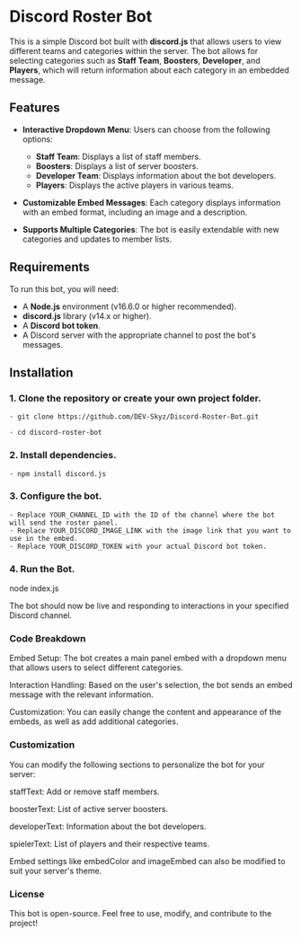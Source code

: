 # Discord Roster Bot

This is a simple Discord bot built with **discord.js** that allows users to view different teams and categories within the server. The bot allows for selecting categories such as **Staff Team**, **Boosters**, **Developer**, and **Players**, which will return information about each category in an embedded message.

## Features

- **Interactive Dropdown Menu**: Users can choose from the following options:
  - **Staff Team**: Displays a list of staff members.
  - **Boosters**: Displays a list of server boosters.
  - **Developer Team**: Displays information about the bot developers.
  - **Players**: Displays the active players in various teams.

- **Customizable Embed Messages**: Each category displays information with an embed format, including an image and a description.

- **Supports Multiple Categories**: The bot is easily extendable with new categories and updates to member lists.

## Requirements

To run this bot, you will need:

- A **Node.js** environment (v16.6.0 or higher recommended).
- **discord.js** library (v14.x or higher).
- A **Discord bot token**.
- A Discord server with the appropriate channel to post the bot's messages.

## Installation

### 1. Clone the repository or create your own project folder.

	· git clone https://github.com/DEV-Skyz/Discord-Roster-Bot.git

	· cd discord-roster-bot

### 2. Install dependencies.

	· npm install discord.js


### 3. Configure the bot.

	· Replace YOUR_CHANNEL_ID with the ID of the channel where the bot will send the roster panel.
	· Replace YOUR_DISCORD_IMAGE_LINK with the image link that you want to use in the embed.
	· Replace YOUR_DISCORD_TOKEN with your actual Discord bot token.

### 4. Run the Bot.

  node index.js

  
   

The bot should now be live and responding to interactions in your specified Discord channel.




### Code Breakdown

Embed Setup: The bot creates a main panel embed with a dropdown menu that allows users to select different categories.

Interaction Handling: Based on the user's selection, the bot sends an embed message with the relevant information.

Customization: You can easily change the content and appearance of the embeds, as well as add additional categories.




### Customization

You can modify the following sections to personalize the bot for your server:

staffText: Add or remove staff members.

boosterText: List of active server boosters.

developerText: Information about the bot developers.

spielerText: List of players and their respective teams.

Embed settings like embedColor and imageEmbed can also be modified to suit your server's theme.





### License

This bot is open-source. Feel free to use, modify, and contribute to the project!

